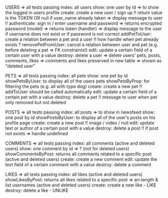 USERS => all tests passing
index: all users
show: one user by id => to show the logged in users profile
create: create a new user / sign up !! return value is the TOKEN
OR null if user_name already taken => display message to user !!
authenticate: sign in / enter username and password
=> returns encrypted password (model)
=> returns token (handler)
=> display message to the user if username does not exist
or if password is not correct
addPetToUser: create a relation between a pet and a user !! how handle when pet already exists ?
removePetFromUser: cancel a relation between user and pet (e.g. before deleting a pet => FK constraints!)
edit: update a certain field of a certain user with a value
destroy: delete a user
=> delete users' pets, posts, comments, likes
=> comments and likes preserved in new table
=> shown as "deleted user"

PETS => all tests passing
index: all pets
show: one pet by id
showPetsByUser: to display all of the users pets
showPetsByProp: for filtering the pets (e.g. all with type dog)
create: create a new pet !! addToUser should be called automatically
edit: update a certain field of a certain pet with a value
destroy: delete a pet !! message to user when pet only removed but not deleted

POSTS => all tests passing
index: all posts => to show in newsfeed
show: one post by id
showPostsByUser: to display all of the user's posts on his profile page
create: create a new post !! image / video / null
edit: update text or author of a certain post with a value
destroy: delete a post !! if post not exists => handle undefined

COMMENTS => all tests passing
index: all comments (active and deleted users)
show: one comment by id => ? (not for deleted users)
showCommentsByPost: returns all comments related to a specific post (active and deleted users)
create: create a new comment
edit: update the text field of a certain comment with a value
destroy: delete a comment

LIKES => all tests passing
index: all likes (active and deleted users)
showLikesByPost: returns all likes related to a specific post => arr.length & list usernames (active and deleted users)
create: create a new like - LIKE
destroy: delete a like - UNLIKE
